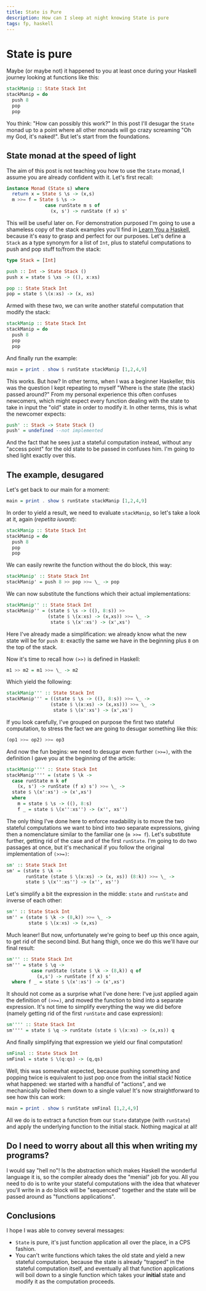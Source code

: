 ```yaml
---
title: State is Pure
description: How can I sleep at night knowing State is pure
tags: fp, haskell
---
```


# State is pure
Maybe (or maybe not) it happened to you at least once during your Haskell
journey looking at functions like this:

``` haskell
stackManip :: State Stack Int
stackManip = do
  push 8
  pop
  pop
```

You think: "How can possibly this work?" In this post I'll desugar the `State`
monad up to a point where all other monads will go crazy screaming "Oh my God,
it's naked!". But let's start from the foundations.

## State monad at the speed of light
The aim of this post is not teaching you how to use the `State` monad, I assume
you are already confident with it. Let's first recall:

``` haskell
instance Monad (State s) where
  return x = State $ \s -> (x,s)
  m >>= f = State $ \s ->
              case runState m s of
                (x, s') -> runState (f x) s'
```

This will be useful later on. For demonstration purposed I'm going to use a
shameless copy of the stack examples you'll find in
[Learn You a Haskell](http://learnyouahaskell.com/for-a-few-monads-more),
because it's easy to grasp and perfect for our purposes. Let's define a `Stack`
as a type synonym for a list of `Int`, plus to stateful computations to push
and pop stuff to/from the stack:

``` haskell
type Stack = [Int]

push :: Int -> State Stack ()
push x = state $ \xs -> ((), x:xs)

pop :: State Stack Int
pop = state $ \(x:xs) -> (x, xs)
```

Armed with these two, we can write another stateful computation that modify
the stack:

``` haskell
stackManip :: State Stack Int
stackManip = do
  push 8
  pop
  pop
```

And finally run the example:

``` haskell
main = print . show $ runState stackManip [1,2,4,9]
```

This works. But how? In other terms, when I was a beginner Haskeller, this
was the question I kept repeating to myself "Where is the state (the stack) passed around?"
From my personal experience this often confuses newcomers, which might expect
every function dealing with the state to take in input the "old" state in order
to modify it. In other terms, this is what the newcomer expects:

``` haskell
push' :: Stack -> State Stack ()
push' = undefined --not implemented
```

And the fact that he sees just a stateful computation instead, without any
"access point" for the old state to be passed in confuses him. I'm going to 
shed light exactly over this.

## The example, desugared
Let's get back to our main for a moment:

``` haskell
main = print . show $ runState stackManip [1,2,4,9]
```

In order to yield a result, we need to evaluate `stackManip`, so let's take
a look at it, again (_repetita iuvant_):

``` haskell
stackManip :: State Stack Int
stackManip = do
  push 8
  pop
  pop
```

We can easily rewrite the function without the do block, this way:

``` haskell
stackManip' :: State Stack Int
stackManip' = push 8 >> pop >>= \_ -> pop
```

We can now substitute the functions which their actual implementations:

``` haskell
stackManip'' :: State Stack Int
stackManip'' = (state $ \s -> ((), 8:s)) >>
               (state $ \(x:xs) -> (x,xs)) >>= \_ ->
                state $ \(x':xs') -> (x',xs')
```

Here I've already made a simplification: we already know what the new state
will be for `push 8`: exactly the same we have in the beginning plus `8` on
the top of the stack.

Now it's time to recall how `(>>)` is defined in Haskell:

``` haskell
m1 >> m2 = m1 >>= \_ -> m2
```

Which yield the following:

``` haskell
stackManip''' :: State Stack Int
stackManip''' = ((state $ \s -> ((), 8:s)) >>= \_ ->
                (state $ \(x:xs) -> (x,xs))) >>= \_ ->
                 state $ \(x':xs') -> (x',xs')
``` 

If you look carefully, I've grouped on purpose the first two stateful
computation, to stress the fact we are going to desugar something like this:

``` haskell
(op1 >>= op2) >>= op3
```

And now the fun begins: we need to desugar even further `(>>=)`, with the
definition I gave you at the beginning of the article:

``` haskell
stackManip'''' :: State Stack Int
stackManip'''' = (state $ \k ->
  case runState m k of
    (x, s') -> runState (f x) s') >>= \_ ->
  state $ \(x':xs') -> (x',xs')
  where
    m = state $ \s -> ((), 8:s)
    f _ = state $ \(x'':xs'') -> (x'', xs'')
```

The only thing I've done here to enforce readability is to move the two
stateful computations we want to bind into two separate expressions, giving
then a nomenclature similar to the familiar one (``m >>= f``).
Let's substitute further, getting rid of the case and of the first `runState`.
I'm going to do two passages at once, but it's mechanical if you follow the
original implementation of `(>>=)`:

``` haskell
sm' :: State Stack Int
sm' = (state $ \k ->
       runState (state $ \(x:xs) -> (x, xs)) (8:k)) >>= \_ ->
       state $ \(x'':xs'') -> (x'', xs'')
```

Let's simplify a bit the expression in the middle: `state` and `runState`
and inverse of each other:

``` haskell
sm'' :: State Stack Int
sm'' = (state $ \k -> (8,k)) >>= \_ ->
        state $ \(x:xs) -> (x,xs)
```

Much leaner! But now, unfortunately we're going to beef up this once again,
to get rid of the second bind. But hang thigh, once we do this we'll have our
final result:

``` haskell
sm''' :: State Stack Int
sm''' = state $ \q ->
         case runState (state $ \k -> (8,k)) q of
           (x,s') -> runState (f x) s'
  where f _ = state $ \(x':xs') -> (x',xs')
```

It should not come as a surprise what I've done here: I've just applied again
the definition of ```(>>=)```, and moved the function to bind into a separate
expression. It's not time to simplify everything the way we did before (namely
getting rid of the first `runState` and case expression):

``` haskell
sm'''' :: State Stack Int
sm'''' = state $ \q -> runState (state $ \(x:xs) -> (x,xs)) q
```

And finally simplifying that expression we yield our final computation!

``` haskell
smFinal :: State Stack Int
smFinal = state $ \(q:qs) -> (q,qs)
```

Well, this was somewhat expected, because pushing something and popping twice
is equivalent to just pop once from the initial stack! Notice what happened:
we started with a handful of "actions", and we mechanically boiled them down
to a single value! It's now straightforward to see how this can work:

``` haskell
main = print . show $ runState smFinal [1,2,4,9]
```

All we do is to extract a function from our `State` datatype (with `runState`)
and apply the underlying function to the initial stack. Nothing magical at all!

## Do I need to worry about all this when writing my programs?
I would say "hell no"! Is the abstraction which makes Haskell the wonderful
language it is, so the compiler already does the "menial" job for you. All you
need to do is to write your stateful computations with the idea that whatever
you'll write in a do block will be "sequenced" together and the state will
be passed around as "functions applications".

## Conclusions
I hope I was able to convey several messages:

* `State` is pure, it's just function application all over the place, in a 
  CPS fashion.
* You can't write functions which takes the old state and yield a new stateful
  computation, because the state is already "trapped" in the stateful computation
  itself, and eventually all that function applications will boil down to a 
  single function which takes your **initial** state and modify it as the
  computation proceeds.

